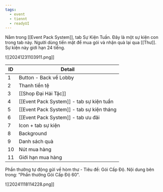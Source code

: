 ```yaml
---
tags:
  - event
  - tiennt
  - readyUI
---
```

Nằm trong [[Event Pack System]], tab Sự Kiện Tuần. Đây là một sự kiện con trong tab này.
Người dùng tiền mặt để mua gói và nhận quà lại qua [[Thư]].
Sự kiện này giới hạn 24 tiếng.

![[20241231103911.png]]

| ID  | Detail                                    |
| --- | ----------------------------------------- |
| 1   | Button - Back về Lobby                    |
| 2   | Thanh tiền tệ                             |
| 3   | [[Shop Đại Hải Tặc]]                      |
| 4   | [[Event Pack System]] - tab sự kiện tuần  |
| 5   | [[Event Pack System]] - tab sự kiện tháng |
| 6   | [[Event Pack System]] - tab ưu đãi        |
| 7   | Icon + tab sự kiện                        |
| 8   | Background                                |
| 9   | Danh sách quà                             |
| 10  | Nút mua hàng                              |
| 11  | Giới hạn mua hàng                         |

Phần thưởng tự động gửi về hòm thư - Tiêu đề: Gói Cấp Độ. Nội dung bên trong: "Phần thưởng Gói Cấp Độ 60".

![[20241118114228.png]]

